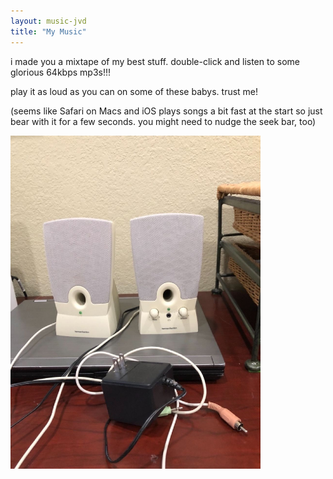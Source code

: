 ```yaml
---
layout: music-jvd
title: "My Music"
---
```


i made you a mixtape of my best stuff. double-click and listen to some glorious 64kbps mp3s!!!

play it as loud as you can on some of these babys. trust me!

(seems like Safari on Macs and iOS plays songs a bit fast at the start so just bear with it for a few seconds. you might need to nudge the seek bar, too)

<img width="400px" src="/assets/images/speakers.jpg">

<div id="app"></div>
<script src="https://unpkg.com/webamp"></script>
<script>
    const app = document.getElementById("app")
    const webamp = new Webamp({
  initialTracks: [
{metaData: {artist: "The Lonely Forest", title: "Intro",}, url: "/assets/audio/01-intro.m4a"},
{metaData: {artist: "The Lonely Forest", title: "They're On To Something",}, url: "/assets/audio/02-theyre-on-to-something.m4a"},
{metaData: {artist: "The Lonely Forest", title: "Far Outer Banks",}, url: "/assets/audio/03-far-outer-banks.m4a"},
{metaData: {artist: "The Lonely Forest", title: "Two Pink Pills",}, url: "/assets/audio/04-two-pink-pills.m4a"},
{metaData: {artist: "The Lonely Forest", title: "Coyote",}, url: "/assets/audio/05-coyote.m4a"},
{metaData: {artist: "The Lonely Forest", title: "Left Hand Man",}, url: "/assets/audio/06-left-hand-man.m4a"},
{metaData: {artist: "The Lonely Forest", title: "Centennial",}, url: "/assets/audio/07-centennial.m4a"},
{metaData: {artist: "The Lonely Forest", title: "Soil, Silt, And Clay",}, url: "/assets/audio/08-soil,-silt-and-clay.m4a"},
{metaData: {artist: "The Lonely Forest", title: "Tunnels",}, url: "/assets/audio/09-tunnels.m4a"},
{metaData: {artist: "The Lonely Forest", title: "Blackheart vs Captain America",}, url: "/assets/audio/10-blackheart-vs-captain-america.m4a"},
{metaData: {artist: "The Lonely Forest", title: "Let It Go",}, url: "/assets/audio/11-let-it-go.m4a"},
{metaData: {artist: "The Lonely Forest", title: "Turn Off This Song And Go Outside",}, url: "/assets/audio/12-turn-off-this-song-and-go-outside.m4a"},
{metaData: {artist: "The Lonely Forest", title: "I Dont Want To Live There",}, url: "/assets/audio/13-i-dont-want-to-live-there.m4a"},
{metaData: {artist: "The Lonely Forest", title: "We Sing In Time",}, url: "/assets/audio/14-we-sing-in-time.m4a"}
],

});
    webamp.renderWhenReady(app);
</script>
